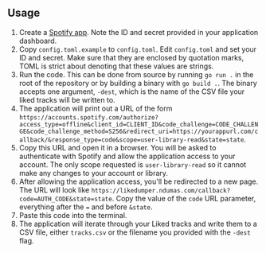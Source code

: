 ## Usage
1. Create a [Spotify app](https://developer.spotify.com/documentation/web-api/tutorials/getting-started#create-an-app). Note the ID and secret provided in your application dashboard.
2. Copy `config.toml.example` to `config.toml`. Edit `config.toml` and set your ID and secret. Make sure that they are enclosed by quotation marks, TOML is strict about denoting that these values are strings.
3. Run the code. This can be done from source by running `go run .` in the root of the repository or by building a binary with `go build .`. The binary accepts one argument, `-dest`, which is the name of the CSV file your liked tracks will be written to.
4. The application will print out a URL of the form `https://accounts.spotify.com/authorize?access_type=offline&client_id=CLIENT_ID&code_challenge=CODE_CHALLENGE&code_challenge_method=S256&redirect_uri=https://yourappurl.com/callback/&response_type=code&scope=user-library-read&state=state`.
5. Copy this URL and open it in a browser. You will be asked to authenticate with Spotify and allow the application access to your account. The only scope requested is `user-library-read` so it cannot make any changes to your account or library.
6. After allowing the application access, you'll be redirected to a new page. The URL will look like `https://likedumper.ndumas.com/callback?code=AUTH_CODE&state=state`. Copy the value of the `code` URL parameter, everything after the `=` and before `&state`.
7. Paste this code into the terminal.
8. The application will iterate through your Liked tracks and write them to a CSV file, either `tracks.csv` or the filename you provided with the `-dest` flag.
